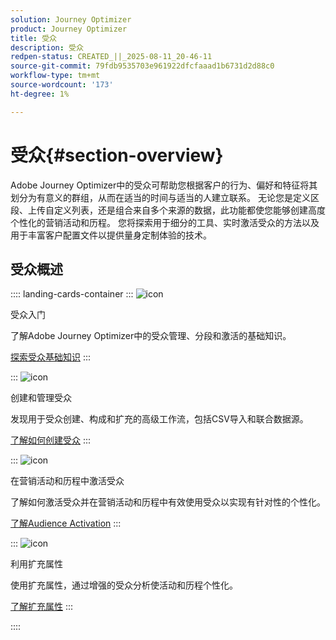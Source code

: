 ```yaml
---
solution: Journey Optimizer
product: Journey Optimizer
title: 受众
description: 受众
redpen-status: CREATED_||_2025-08-11_20-46-11
source-git-commit: 79fdb9535703e961922dfcfaaad1b6731d2d88c0
workflow-type: tm+mt
source-wordcount: '173'
ht-degree: 1%

---
```



# 受众{#section-overview}

Adobe Journey Optimizer中的受众可帮助您根据客户的行为、偏好和特征将其划分为有意义的群组，从而在适当的时间与适当的人建立联系。 无论您是定义区段、上传自定义列表，还是组合来自多个来源的数据，此功能都使您能够创建高度个性化的营销活动和历程。 您将探索用于细分的工具、实时激活受众的方法以及用于丰富客户配置文件以提供量身定制体验的技术。

## 受众概述

:::: landing-cards-container
:::
![icon](https://cdn.experienceleague.adobe.com/icons/circle-play.svg)

受众入门

了解Adobe Journey Optimizer中的受众管理、分段和激活的基础知识。

[探索受众基础知识](../using/audience/about-audiences.md)
:::

:::
![icon](https://cdn.experienceleague.adobe.com/icons/list-check.svg)

创建和管理受众

发现用于受众创建、构成和扩充的高级工作流，包括CSV导入和联合数据源。

[了解如何创建受众](create-landing-page.md)
:::

:::
![icon](https://cdn.experienceleague.adobe.com/icons/bullseye.svg)

在营销活动和历程中激活受众

了解如何激活受众并在营销活动和历程中有效使用受众以实现有针对性的个性化。

[了解Audience Activation](../using/audience/target-audiences.md)
:::

:::
![icon](https://cdn.experienceleague.adobe.com/icons/puzzle-piece.svg)

利用扩充属性

使用扩充属性，通过增强的受众分析使活动和历程个性化。

[了解扩充属性](../using/audience/enrichment-attributes.md)
:::

::::
